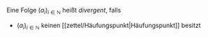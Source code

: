 Eine Folge $(a_i)_{i \in \mathbb{N}}$ heißt *divergent*, falls
- $(a_i)_{i \in \mathbb{N}}$ keinen [[zettel/Häufungspunkt|Häufungspunkt]] besitzt